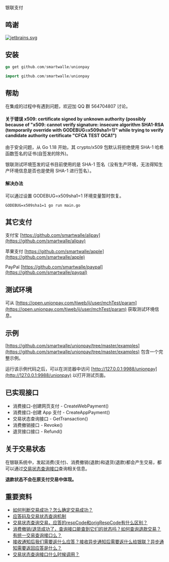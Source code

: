 银联支付

## 鸣谢

[![jetbrains.svg](jetbrains.svg)](https://www.jetbrains.com/?from=AliPay%20SDK%20for%20Go)

## 安装

```go
go get github.com/smartwalle/unionpay
```

```go
import github.com/smartwalle/unionpay
```

## 帮助

在集成的过程中有遇到问题，欢迎加 QQ 群 564704807 讨论。

#### 关于错误 x509: certificate signed by unknown authority (possibly because of "x509: cannot verify signature: insecure algorithm SHA1-RSA (temporarily override with GODEBUG=x509sha1=1)" while trying to verify candidate authority certificate "CFCA TEST OCA1")

由于安全问题，从 Go 1.18 开始，其 crypto/x509 包默认将拒绝使用 SHA-1 哈希函数签名的证书(自签发的除外)。

银联测试环境签发的证书目前使用的是 SHA-1 签名（没有生产环境，无法得知生产环境信息是否也是使用 SHA-1 进行签名）。

#### 解决办法
可以通过设置 GODEBUG=x509sha1=1 环境变量暂时恢复。

```shell
GODEBUG=x509sha1=1 go run main.go 
```

## 其它支付

支付宝 [https://github.com/smartwalle/alipay](https://github.com/smartwalle/alipay)

苹果支付 [https://github.com/smartwalle/apple](https://github.com/smartwalle/apple)

PayPal [https://github.com/smartwalle/paypal](https://github.com/smartwalle/paypal)

## 测试环境

可从 [https://open.unionpay.com/tjweb/ij/user/mchTest/param](https://open.unionpay.com/tjweb/ij/user/mchTest/param) 获取测试环境信息。

## 示例

[https://github.com/smartwalle/unionpay/tree/master/examples](https://github.com/smartwalle/unionpay/tree/master/examples) 包含一个完整示例。

运行该示例代码之后，可以在浏览器中访问 [http://127.0.0.1:9988/unionpay](http://127.0.0.1:9988/unionpay) 以打开测试页面。

## 已实现接口

* 消费接口-创建网页支付 - CreateWebPayment()
* 消费接口-创建 App 支付 - CreateAppPayment()
* 交易状态查询接口 - GetTransaction()
* 消费撤销接口 - Revoke()
* 退货接口接口 - Refund()

## 关于交易状态

在银联系统中，发起消费(支付)、消费撤销(退款)和退货(退款)都会产生交易，都可以通过[交易状态查询接口](https://open.unionpay.com/tjweb/acproduct/APIList?acpAPIId=757&apiservId=448&version=V2.2&bussType=0)查询相关信息。

**退款状态不会在原支付交易中体现。**

## 重要资料

* [如何判断交易成功？怎么确定交易成功？](https://open.unionpay.com/tjweb/support/faq/mchlist?id=116)
* [应答码及交易状态查询机制
  ](https://open.unionpay.com/tjweb/support/faq/mchlist?id=234)
* [交易状态查询交易，应答的respCode和origRespCode有什么区别？](https://open.unionpay.com/tjweb/support/faq/mchlist?id=610)
* [消费撤销/退货成功了，查询接口能查到它们的状态吗？如何查询退款交易？有统一交易查询接口么？
  ](https://open.unionpay.com/tjweb/support/faq/mchlist?id=79)
* [接收通知后我们需要返什么应答？接收异步通知后需要返什么给银联？异步通知需要返回应答是什么？](https://open.unionpay.com/tjweb/support/faq/mchlist?id=72)
* [交易状态查询接口什么时候调用？](https://open.unionpay.com/tjweb/support/faq/mchlist?id=77)
